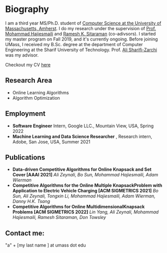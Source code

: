 # **Biography**

I am a third year MS/Ph.D. student of [Computer Science at the University of Massachusetts, Amherst](https://www.cics.umass.edu/). I do my research under the supervision of [Prof. Mohammad Hajiesmaili](https://groups.cs.umass.edu/hajiesmaili/) and [Ramesh K. Sitaraman](https://groups.cs.umass.edu/ramesh/lids-lab/) (co-adivsors). I started my master program on Fall 2019, and it's currently ongoing. Before joining UMass, I received my B.Sc. degree at the department of Computer Engineering at the Sharif University of Technology. Prof. [Ali Sharifi-Zarchi](http://ce.sharif.edu/faculty/ali-sharifi-zarchi/) was my advisor. 

Checkout my CV [here](https://github.com/ZeynaliAli/home/blob/master/files/Ali_Zeynali_CV.pdf)

## **Research Area**
* Online Learning Algorithms
* Algorithm Optimization

## **Employment**
* **Software Engineer** Intern, Google LLC., Mountain View, USA, Spring 2022
* **Machine Learning and Data Science Researcher** , Research intern, Adobe, San Jose, USA, Summer 2021

## **Publications**
*	**Data-driven Competitive Algorithms for Online Knapsack and Set Cover [AAAI 2021]**
    *Ali Zeynali, Bo Sun, Mohammad Hajiesmaili, Adam Wierman*
*   **Competitive Algorithms for the Online Multiple KnapsackProblem with Application to Electric Vehicle Charging [ACM SIGMETRICS 2021]**
    *Bo Sun, Ali Zeynali, Tongxin Li, Mohammad Hajiesmaili, Adam Wierman, Danny H.K. Tsang*
*   **Competitive Algorithms for Online MultidimensionalKnapsack Problems [ACM SIGMETRICS 2022]**
    *Lin Yang, Ali Zeynali, Mohammad Hajiesmaili, Ramesh Sitaraman, Don Towsley*



## **Contact me:** 
"a" + \[my last name \] at umass dot edu 


